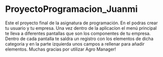 # ProyectoProgramacion_Juanmi
Este el proyecto final de la asignatura de programación. En el podras crear tu usuario y tu empresa.
Una vez dentro de la aplicacíon el menú principal te lleva a diferentes pantallas que son los componentes de tu empresa.
Dentro de cada pantalla te saldra un registro con los elementos de dicha categoria y en la parte izquierda unos campos a rellenar para añadir
elementos.
Muchas gracias por utilizar Agro Manager!
